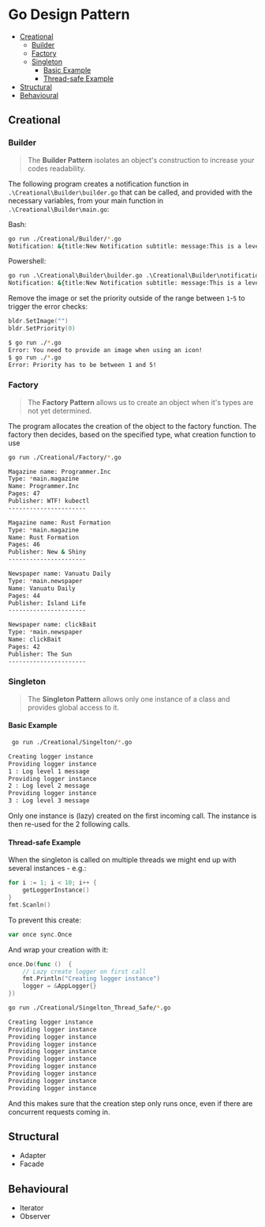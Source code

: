 # Go Design Pattern

<!-- TOC -->

- [Creational](#creational)
    - [Builder](#builder)
    - [Factory](#factory)
    - [Singleton](#singleton)
        - [Basic Example](#basic-example)
        - [Thread-safe Example](#thread-safe-example)
- [Structural](#structural)
- [Behavioural](#behavioural)

<!-- /TOC -->

## Creational

### Builder

> The __Builder Pattern__ isolates an object's construction to increase your codes readability.

The following program creates a notification function in `.\Creational\Builder\builder.go` that can be called, and provided with the necessary variables, from your main function in `.\Creational\Builder\main.go`:

Bash:

```bash
go run ./Creational/Builder/*.go
Notification: &{title:New Notification subtitle: message:This is a level 3 alert! image:image.jpg icon:icon.png priority:3 notType:alert}
```

Powershell:

```cmd
go run .\Creational\Builder\builder.go .\Creational\Builder\notification.go .\Creational\Builder\main.go
Notification: &{title:New Notification subtitle: message:This is a level 3 alert! image:image.jpg icon:icon.png priority:3 notType:alert}
```

Remove the image or set the priority outside of the range between `1`-`5` to trigger the error checks:

```go
bldr.SetImage("")
bldr.SetPriority(0)
```


```bash
$ go run ./*.go
Error: You need to provide an image when using an icon!
$ go run ./*.go
Error: Priority has to be between 1 and 5!
```


### Factory

> The __Factory Pattern__ allows us to create an object when it's types are not yet determined.

The program allocates the creation of the object to the factory function. The factory then decides, based on the specified type, what creation function to use

```bash
go run ./Creational/Factory/*.go

Magazine name: Programmer.Inc
Type: *main.magazine
Name: Programmer.Inc
Pages: 47
Publisher: WTF! kubectl
----------------------

Magazine name: Rust Formation
Type: *main.magazine
Name: Rust Formation
Pages: 46
Publisher: New & Shiny
----------------------

Newspaper name: Vanuatu Daily
Type: *main.newspaper
Name: Vanuatu Daily
Pages: 44
Publisher: Island Life
----------------------

Newspaper name: clickBait
Type: *main.newspaper
Name: clickBait
Pages: 42
Publisher: The Sun
----------------------
```


### Singleton

> The __Singleton Pattern__ allows only one instance of a class and provides global access to it.

#### Basic Example

```bash
 go run ./Creational/Singelton/*.go

Creating logger instance
Providing logger instance
1 : Log level 1 message
Providing logger instance
2 : Log level 2 message
Providing logger instance
3 : Log level 3 message
```

Only one instance is (lazy) created on the first incoming call. The instance is then re-used for the 2 following calls.

#### Thread-safe Example

When the singleton is called on multiple threads we might end up with several instances - e.g.:


```go
for i := 1; i < 10; i++ {
    getLoggerInstance()
}
fmt.Scanln()
```

To prevent this create:

```go
var once sync.Once
```

And wrap your creation with it:


```go
once.Do(func ()  {
    // Lazy create logger on first call
    fmt.Println("Creating logger instance")
    logger = &AppLogger{}	
})
```


```bash
go run ./Creational/Singelton_Thread_Safe/*.go

Creating logger instance
Providing logger instance
Providing logger instance
Providing logger instance
Providing logger instance
Providing logger instance
Providing logger instance
Providing logger instance
Providing logger instance
Providing logger instance
```

And this makes sure that the creation step only runs once, even if there are concurrent requests coming in.


## Structural

* Adapter
* Facade


## Behavioural

* Iterator
* Observer